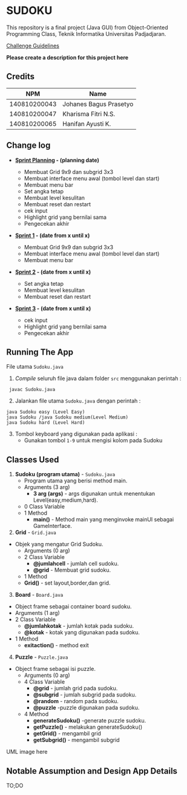 # SUDOKU

This repository is a final project (Java GUI) from Object-Oriented Programming Class, Teknik Informatika Universitas Padjadjaran. 

[Challenge Guidelines](challenge-guideline.md)

**Please create a description for this project here**

## Credits
| NPM           | Name                    |
| ------------- |-------------------------|
| 140810200043  | Johanes Bagus Prasetyo  |
| 140810200047  | Kharisma Fitri N.S.     |
| 140810200065  | Hanifan Ayusti K.       |

## Change log
- **[Sprint Planning](changelog/sprint-planning.md) - (planning date)** 
   - Membuat Grid 9x9 dan subgrid 3x3
   - Membuat interface menu awal (tombol level dan start)
   - Membuat menu bar
   - Set angka tetap
   - Membuat level kesulitan
   - Membuat reset dan restart
   - cek input
   - Highlight grid yang bernilai sama
   - Pengecekan akhir

- **[Sprint 1](changelog/sprint-1.md) - (date from x until x)** 
   - Membuat Grid 9x9 dan subgrid 3x3
   - Membuat interface menu awal (tombol level dan start)
   - Membuat menu bar

- **[Sprint 2](changelog/sprint-2.md) - (date from x until x)** 
   - Set angka tetap
   - Membuat level kesulitan
   - Membuat reset dan restart
   
- **[Sprint 3](changelog/sprint-3.md) - (date from x until x)** 
   - cek input
   - Highlight grid yang bernilai sama
   - Pengecekan akhir

## Running The App

File utama `Sudoku.java` 

1. *Compile* seluruh file java dalam folder `src` menggunakan perintah :

``` 
 javac Sudoku.java 
 ``` 

2. Jalankan file utama `Sudoku.java` dengan perintah :

 ``` 
 java Sudoku easy (Level Easy)
 java Sudoku /java Sudoku medium(Level Medium)
 java Sudoku hard (Level Hard)
 ``` 

3. Tombol keyboard yang digunakan pada aplikasi :
   - Gunakan tombol `1-9` untuk mengisi kolom pada Sudoku


## Classes Used

1. **Sudoku (program utama)** -
`Sudoku.java` 
   - Program utama yang berisi method main.
   - Arguments (3 arg)
      - **3 arg (args)** - args  digunakan untuk menentukan Level(easy,medium,hard).
   - 0 Class Variable
   - 1 Method
      - **main()** - Method main yang menginvoke mainUI sebagai GameInterface.
2. **Grid** - 
`Grid.java` 
- Objek yang mengatur Grid Sudoku.
   - Arguments (0 arg)
   - 2 Class Variable
      - **@jumlahcell** - jumlah cell sudoku.
      - **@grid** - Membuat grid sudoku.
   - 1 Method
    - **Grid()** - set layout,border,dan grid.
 3. **Board** -
`Board.java`
   - Object frame sebagai container board sudoku.
   - Arguments (1 arg)
   - 2 Class Variable
      - **@jumlahkotak** - jumlah kotak pada sudoku.
      - **@kotak** - kotak yang digunakan pada sudoku. 
   - 1 Method
      - **exitaction()** - method exit
 4. **Puzzle** -
`Puzzle.java`
- Object frame sebagai isi puzzle.
   - Arguments (0 arg)
   - 4 Class Variable
      - **@grid** - jumlah grid pada sudoku.
      - **@subgrid** - jumlah subgrid pada sudoku.
      - **@random** - random  pada sudoku.
      - **@puzzle** -puzzle digunakan pada sudoku.    
   - 4 Method
      - **generateSudoku()** -generate puzzle sudoku.
      - **getPuzzle()** - melakukan generateSudoku()
      - **getGrid()** - mengambil grid
      - **getSubgrid()** - mengambil subgrid




UML image here

## Notable Assumption and Design App Details

TO;DO